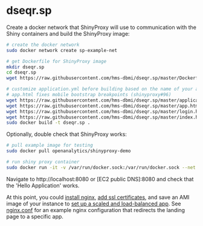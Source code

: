 # dseqr.sp

Create a docker network that ShinyProxy will use to communication with the Shiny containers and build the ShinyProxy image:

```bash
# create the docker network
sudo docker network create sp-example-net

# get Dockerfile for ShinyProxy image
mkdir dseqr.sp
cd dseqr.sp
wget https://raw.githubusercontent.com/hms-dbmi/dseqr.sp/master/Dockerfile

# customize application.yml before building based on the name of your app/authentication/etc.
# app.html fixes mobile bootstrap breakpoints (shinyproxy#96)
wget https://raw.githubusercontent.com/hms-dbmi/dseqr.sp/master/application.yml
wget https://raw.githubusercontent.com/hms-dbmi/dseqr.sp/master/app.html
wget https://raw.githubusercontent.com/hms-dbmi/dseqr.sp/master/login.html
wget https://raw.githubusercontent.com/hms-dbmi/dseqr.sp/master/index.html
sudo docker build -t dseqr.sp .
```

Optionally, double check that ShinyProxy works:

```bash
# pull example image for testing
sudo docker pull openanalytics/shinyproxy-demo

# run shiny proxy container
sudo docker run -it -v /var/run/docker.sock:/var/run/docker.sock --net sp-example-net -p 8080:8080 dseqr.sp
```

Navigate to http://localhost:8080 or [EC2 public DNS]:8080 and check that the 'Hello Application' works. 

At this point, you could [install nginx](https://www.digitalocean.com/community/tutorials/how-to-install-nginx-on-ubuntu-18-04), [add ssl certificates](https://www.digitalocean.com/community/tutorials/how-to-secure-nginx-with-let-s-encrypt-on-ubuntu-18-04), and save an AMI image of your instance to [set up a scaled and load-balanced app](https://docs.aws.amazon.com/autoscaling/ec2/userguide/as-register-lbs-with-asg.html). See [nginx.conf](nginx.conf) for an example nginx configuration that redirects the landing page to a specific app.
